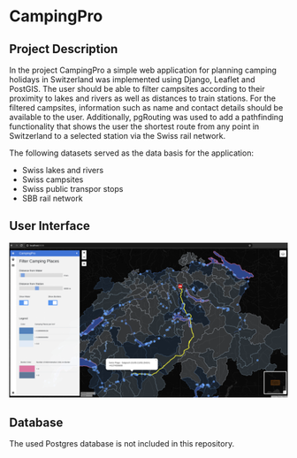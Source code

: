 # CampingPro

## Project Description
In the project CampingPro a simple web application for planning camping holidays in Switzerland was implemented using Django, Leaflet and PostGIS. The user should be able to filter campsites according to their proximity to lakes and rivers as well as distances to train stations. For the filtered campsites, information such as name and contact details should be available to the user. Additionally, pgRouting was used to add a pathfinding functionality that shows the user the shortest route from any point in Switzerland to a selected station via the Swiss rail network. 

The following datasets served as the data basis for the application:
- Swiss lakes and rivers 
- Swiss campsites
- Swiss public transpor stops
- SBB rail network

## User Interface
![alt text](https://github.com/iareust/CampingPro/blob/master/Screenshot_MainPage_CampingPro.png)


## Database
The used Postgres database is not included in this repository.
